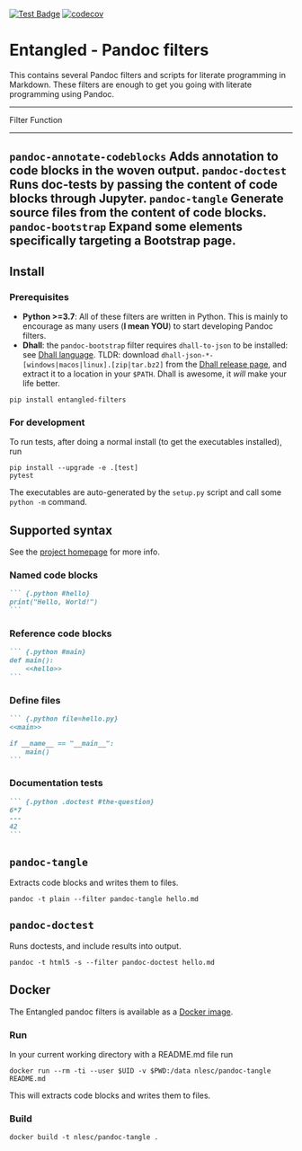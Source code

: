 [![Test Badge](https://github.com/entangled/filters/workflows/Tests/badge.svg)](https://github.com/entangled/filters/actions?query=workflow%3ATests)
[![codecov](https://codecov.io/gh/entangled/filters/branch/master/graph/badge.svg)](https://codecov.io/gh/entangled/filters)

# Entangled - Pandoc filters

This contains several Pandoc filters and scripts for literate programming in Markdown. These filters are enough to get you going with literate programming using Pandoc.

-------------------------------------------------------------------------------
Filter                       Function
---------------------------- --------------------------------------------------
`pandoc-annotate-codeblocks` Adds annotation to code blocks in the woven output. 
`pandoc-doctest`             Runs doc-tests by passing the content of code
                             blocks through Jupyter.
`pandoc-tangle`              Generate source files from the content of code blocks.
`pandoc-bootstrap`           Expand some elements specifically targeting a
                             Bootstrap page.
-------------------------------------------------------------------------------

## Install

### Prerequisites

- **Python >=3.7**: All of these filters are written in Python. This is mainly to encourage as many users (**I mean YOU**) to start developing Pandoc filters.
- **Dhall**: the `pandoc-bootstrap` filter requires `dhall-to-json` to be installed: see [Dhall language](https://dhall-lang.org/).
  TLDR: download `dhall-json-*-[windows|macos|linux].[zip|tar.bz2]` from the [Dhall release page](https://github.com/dhall-lang/dhall-haskell/releases), and extract it to a location in your `$PATH`. Dhall is awesome, it *will* make your life better.

```shell
pip install entangled-filters
```

### For development

To run tests, after doing a normal install (to get the executables installed), run

```shell
pip install --upgrade -e .[test]
pytest
```

The executables are auto-generated by the `setup.py` script and call some `python -m` command.

## Supported syntax

See the [project homepage](https://entangled.github.io) for more info.

### Named code blocks

~~~markdown
``` {.python #hello}
print("Hello, World!")
```
~~~

### Reference code blocks

~~~markdown
``` {.python #main}
def main():
    <<hello>>
```
~~~

### Define files

~~~markdown
``` {.python file=hello.py}
<<main>>

if __name__ == "__main__":
    main()
```
~~~

### Documentation tests

~~~markdown
``` {.python .doctest #the-question}
6*7
---
42
```
~~~

## `pandoc-tangle`

Extracts code blocks and writes them to files.

```shell
pandoc -t plain --filter pandoc-tangle hello.md
```

## `pandoc-doctest`

Runs doctests, and include results into output.

```shell
pandoc -t html5 -s --filter pandoc-doctest hello.md
```

## Docker

The Entangled pandoc filters is available as a [Docker image](https://hub.docker.com/repository/docker/nlesc/pandoc-tangle).

### Run

In your current working directory with a README.md file run 

```
docker run --rm -ti --user $UID -v $PWD:/data nlesc/pandoc-tangle README.md
```

This will extracts code blocks and writes them to files.

### Build

```shell
docker build -t nlesc/pandoc-tangle .
```
